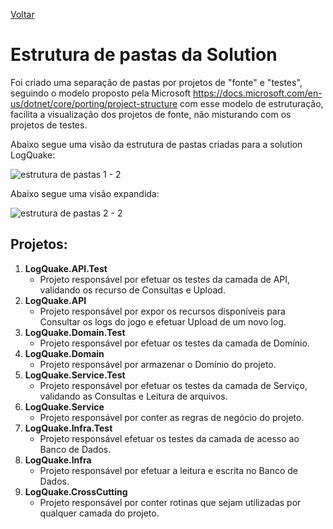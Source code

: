 [Voltar](../README.md)

# Estrutura de pastas da Solution

Foi criado uma separação de pastas por projetos de "fonte" e "testes", seguindo o modelo proposto pela Microsoft https://docs.microsoft.com/en-us/dotnet/core/porting/project-structure com esse modelo de estruturação, facilita a visualização dos projetos de fonte, não misturando com os projetos de testes.

Abaixo segue uma visão da estrutura de pastas criadas para a solution LogQuake:

![estrutura de pastas 1 - 2](https://user-images.githubusercontent.com/44147082/47756338-6d270b00-dc80-11e8-8eef-008f1cbf8a86.PNG)

Abaixo segue uma visão expandida:

![estrutura de pastas 2 - 2](https://user-images.githubusercontent.com/44147082/47756356-7ca65400-dc80-11e8-8b9c-203fbb7e83a6.PNG)

## Projetos:
1. **LogQuake.API.Test**
    - Projeto responsável por efetuar os testes da camada de API, validando os recurso de Consultas e Upload.
2. **LogQuake.API**
    - Projeto responsável por expor os recursos disponíveis para Consultar os logs do jogo e efetuar Upload de um novo log.
3. **LogQuake.Domain.Test**
    - Projeto responsável por efetuar os testes da camada de Domínio.
4. **LogQuake.Domain**
    - Projeto responsável por armazenar o Domínio do projeto.
5. **LogQuake.Service.Test**
    - Projeto responsável por efetuar os testes da camada de Serviço, validando as Consultas e Leitura de arquivos.
6. **LogQuake.Service**
    - Projeto responsável por conter as regras de negócio do projeto.
7. **LogQuake.Infra.Test**
    - Projeto responsável efetuar os testes da camada de acesso ao Banco de Dados.
8. **LogQuake.Infra**
    - Projeto responsável por efetuar a leitura e escrita no Banco de Dados.
9. **LogQuake.CrossCutting**
    - Projeto responsável por conter rotinas que sejam utilizadas por qualquer camada do projeto.
